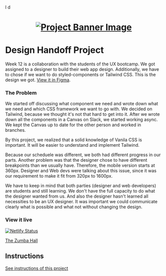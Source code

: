 I d<h1 align="center">
  <a href="https://the-zumba-hall.netlify.app/">
    <img src="public/zumba-hall-preview.png" alt="Project Banner Image">
  </a>
</h1>

# Design Handoff Project

Week 12 is a collaboration with the students of the UX bootcamp. We got assigned to a designer to build their web app design. Additionally, we have to chose if we want to do styled-components or Tailwind CSS. This is the design we got. [View it in Figma](https://www.figma.com/file/lxCKfaKF7XiBMMj9rEySIN/Annluis-Designer-Developer-Handover?type=design&node-id=116%3A1041&mode=design&t=vEVpGRl2eafxgbn2-1).

### The Problem

We started off discussing what component we need and wrote down what we need and which CSS framework we want to go with. We decided on Tailwind, because we thought it's not that hard to get into it. After we wrote down all the components in a Canvas on Slack, we started working async. We kept the Canvas up to date for the other person and worked in branches.

By this project, we realized that a solid knowledge of Vanila CSS is important. It will be easier to understand and implement Tailwind. 

Because our scheduele was different, we both had different progress in our parts. Another problem was that the designer chose to have different breakpoints than we usually have. Therefore, the mobile version starts at 360px. Designer and Web devs were talking about this issue, since it was our requirement to make it fit from 320px to 1600px.

We have to keep in mind that both parties (designer and web developers) are students and still learning. We don't have the full capacity to do what the designer wanted from us. And also the designer hasn't learned all necessities to be an UX designer. It was important we could communicate clearly what is possible and what not without changing the design.

### View it live

[![Netlify Status](https://api.netlify.com/api/v1/badges/1c706e0c-299d-413c-a489-ac8a80740e88/deploy-status)](https://app.netlify.com/sites/the-zumba-hall/deploys)

[The Zumba Hall](https://the-zumba-hall.netlify.app/)

## Instructions

<a href="instructions.md">
   See instructions of this project
  </a>
